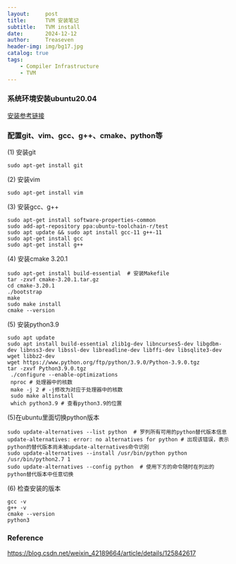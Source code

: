 ```yaml
---
layout:     post
title:      TVM 安装笔记
subtitle:   TVM install
date:       2024-12-12
author:     Treaseven
header-img: img/bg17.jpg
catalog: true
tags:
    - Compiler Infrastructure
    - TVM
---
```


### 系统环境安装ubuntu20.04
[安装参考链接](https://blog.csdn.net/m0_70885101/article/details/137694608)

### 配置git、vim、gcc、g++、cmake、python等
(1) 安装git
```
sudo apt-get install git
```
(2) 安装vim
```
sudo apt-get install vim
```
(3) 安装gcc、g++
```
sudo apt-get install software-properties-common
sudo add-apt-repository ppa:ubuntu-toolchain-r/test
sudo apt update && sudo apt install gcc-11 g++-11
sudo apt-get install gcc
sudo apt-get install g++
```
(4) 安装cmake 3.20.1
```
sudo apt-get install build-essential  # 安装Makefile
tar -zxvf cmake-3.20.1.tar.gz
cd cmake-3.20.1
./bootstrap
make 
sudo make install
cmake --version
```
(5) 安装python3.9
```
sudo apt update
sudo apt install build-essential zlib1g-dev libncurses5-dev libgdbm-dev libnss3-dev libssl-dev libreadline-dev libffi-dev libsqlite3-dev wget libbz2-dev
wget https://www.python.org/ftp/python/3.9.0/Python-3.9.0.tgz
tar -zxvf Python3.9.0.tgz
 ./configure --enable-optimizations
 nproc # 处理器中的核数
 make -j 2 # -j修改为对应于处理器中的核数
 sudo make altinstall
 which python3.9 # 查看python3.9的位置
```
(5)在ubuntu里面切换python版本
```
sudo update-alternatives --list python  # 罗列所有可用的python替代版本信息
update-alternatives: error: no alternatives for python # 出现该错误，表示python的替代版本尚未被update-alternatives命令识别
sudo update-alternatives --install /usr/bin/python python /usr/bin/python2.7 1
sudo update-alternatives --config python  # 使用下方的命令随时在列出的python替代版本中任意切换
```
(6) 检查安装的版本
```
gcc -v
g++ -v
cmake --version
python3
```


### Reference
https://blog.csdn.net/weixin_42189664/article/details/125842617